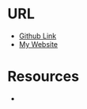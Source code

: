 # URL
* [Github Link](https://github.com/ktpairit/project_final2_pairitz_kristen)
* [My Website](kristenpairitz.com/final2)

# Resources
*
